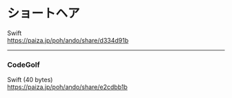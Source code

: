 ショートヘア
===========
  
  
  
Swift  
https://paiza.jp/poh/ando/share/d334d91b  
  
  
-----  
### CodeGolf
  
  
Swift (40 bytes)  
https://paiza.jp/poh/ando/share/e2cdbb1b  
  
